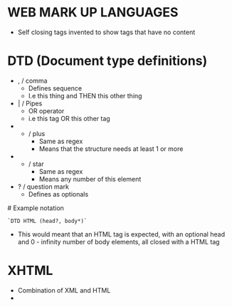# WEB MARK UP LANGUAGES
- Self closing tags invented to show tags that have no content

# DTD (Document type definitions)
- , / comma
    + Defines sequence
    + I.e this thing and THEN this other thing
- | / Pipes
    + OR operator
    + i.e this tag OR this other tag
- + / plus
    + Same as regex
    + Means that the structure needs at least 1 or more
- * / star
    + Same as regex
    + Means any number of this element
- ? / question mark
    + Defines as optionals

# Example notation

    `DTD HTML (head?, body*)`

- This would meant that an HTML tag is expected, with an optional head and 0 - infinity number of body elements, all closed with a HTML tag


# XHTML
- Combination of XML and HTML
- 